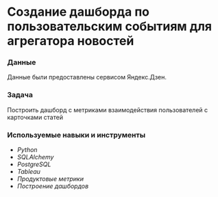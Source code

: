 # Создание дашборда по пользовательским событиям для агрегатора новостей

### Данные
Данные были предоставлены сервисом Яндекс.Дзен.

### Задача
Построить дашборд с метриками взаимодействия пользователей с карточками статей

### Используемые навыки и инструменты
* *Python*
* *SQLAlchemy*
* *PostgreSQL*
* *Tableau*
* *Продуктовые метрики*
* *Построение дашбордов*
